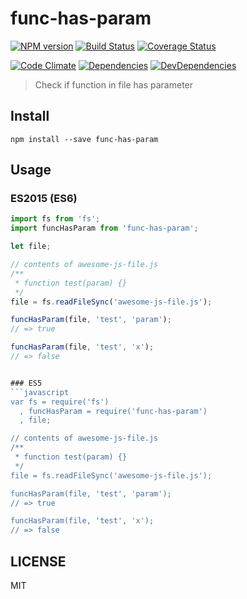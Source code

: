 # func-has-param
[![NPM version](https://badge.fury.io/js/func-has-param.svg)](https://badge.fury.io/js/func-has-param) [![Build Status](https://travis-ci.org/dustinspecker/func-has-param.svg)](https://travis-ci.org/dustinspecker/func-has-param) [![Coverage Status](https://img.shields.io/coveralls/dustinspecker/func-has-param.svg)](https://coveralls.io/r/dustinspecker/func-has-param?branch=master)

[![Code Climate](https://codeclimate.com/github/dustinspecker/func-has-param/badges/gpa.svg)](https://codeclimate.com/github/dustinspecker/func-has-param) [![Dependencies](https://david-dm.org/dustinspecker/func-has-param.svg)](https://david-dm.org/dustinspecker/func-has-param/#info=dependencies&view=table) [![DevDependencies](https://david-dm.org/dustinspecker/func-has-param/dev-status.svg)](https://david-dm.org/dustinspecker/func-has-param/#info=devDependencies&view=table)

> Check if function in file has parameter

## Install
```
npm install --save func-has-param
```

## Usage
### ES2015 (ES6)
```javascript
import fs from 'fs';
import funcHasParam from 'func-has-param';

let file;

// contents of awesome-js-file.js
/**
 * function test(param) {}
 */
file = fs.readFileSync('awesome-js-file.js');

funcHasParam(file, 'test', 'param');
// => true

funcHasParam(file, 'test', 'x');
// => false


### ES5
```javascript
var fs = require('fs')
  , funcHasParam = require('func-has-param')
  , file;

// contents of awesome-js-file.js
/**
 * function test(param) {}
 */
file = fs.readFileSync('awesome-js-file.js');

funcHasParam(file, 'test', 'param');
// => true

funcHasParam(file, 'test', 'x');
// => false
```

## LICENSE
MIT
